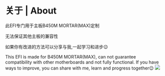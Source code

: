 # 关于 | About
此EFI专门用于主板B450M MORTAR(MAX)定制

无法保证其他主板的兼容性

如果你有改进的方法可以分享与我,一起学习和进步😉

This EFI is made for B450M MORTAR(MAX), can not guarantee compatibility with other motherboards and not fully functional. If you have ways to improve, you can share with me, learn and progress together😉
![](https://github.com/TheStupidNoob/B450M-MORTAR-OpencoreEFI/blob/main/test.png)
